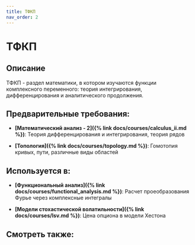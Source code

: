 ```yaml
---
title: ТФКП
nav_order: 2
---
```


# ТФКП


## Описание 
ТФКП - раздел математики, в котором изучаются функции комплексного переменного: 
теория интегрирования, дифференцирования и аналитического продолжения.


## Предварительные требования:

- **[Математический анализ - 2]({% link docs/courses/calculus_ii.md %})**: Теория дифференцирования и интегрирования, теория рядов


- **[Топология]({% link docs/courses/topology.md %})**: Гомотопия кривых, пути, различные виды областей



## Используется в:

- **[Функциональный анализ]({% link docs/courses/functional_analysis.md %})**: Расчет проеобразования Фурье через комплексные интегралы


- **[Модели стохастической волатильности]({% link docs/courses/lsv.md %})**: Цена опциона в модели Хестона 



## Смотреть также:
